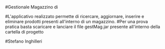 #Gestionale Magazzino di 

#L'applicativo realizzato permette di ricercare, aggiornare, inserire e eliminare prodotti presenti all'interno di un magazzino.
#Per una prova pratica basta scaricare e lanciare il file gestMag.jar presente all'interno della cartella di progetto


#Stefano Inghilleri
